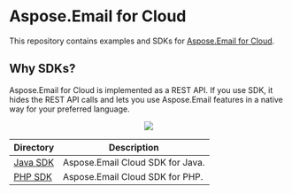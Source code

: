 # Aspose.Email for Cloud
This repository contains examples and SDKs for [Aspose.Email for Cloud](http://www.aspose.com/cloud/email-api.aspx).

## Why SDKs?
Aspose.Email for Cloud is implemented as a REST API. If you use SDK, it hides the REST API calls and lets you use Aspose.Email features in a native way for your preferred language.

<p align="center">
  <a title="Download complete Aspose.Email for Cloud source code" href="https://github.com/asposeemail/Aspose_Email_Cloud/archive/master.zip">
	<img src="https://raw.github.com/AsposeExamples/java-examples-dashboard/master/images/downloadZip-Button-Large.png" />
  </a>
</p>

Directory | Description
--------- | -----------
[Java SDK](https://github.com/asposeemail/Aspose_Email_Cloud/tree/master/SDKs/Aspose.Email_Cloud_SDK_for_Java)  |  Aspose.Email Cloud SDK for Java.
[PHP SDK](https://github.com/asposeemail/Aspose_Email_Cloud/tree/master/SDKs/Aspose.Email_Cloud_SDK_for_PHP)  | Aspose.Email Cloud SDK for PHP.
